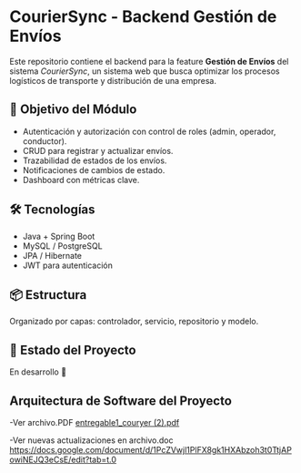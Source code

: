 # CourierSync - Backend Gestión de Envíos

Este repositorio contiene el backend para la feature **Gestión de Envíos** del sistema *CourierSync*, un sistema web que busca optimizar los procesos logísticos de transporte y distribución de una empresa.

## 🚀 Objetivo del Módulo

- Autenticación y autorización con control de roles (admin, operador, conductor).
- CRUD para registrar y actualizar envíos.
- Trazabilidad de estados de los envíos.
- Notificaciones de cambios de estado.
- Dashboard con métricas clave.

## 🛠️ Tecnologías

- Java + Spring Boot
- MySQL / PostgreSQL
- JPA / Hibernate
- JWT para autenticación

## 📦 Estructura

Organizado por capas: controlador, servicio, repositorio y modelo.

## 📌 Estado del Proyecto

En desarrollo 🚧

## Arquitectura de Software del Proyecto
-Ver archivo.PDF 
[entregable1_couryer (2).pdf](https://github.com/user-attachments/files/20380094/entregable1_couryer.2.pdf) 

-Ver nuevas actualizaciones en archivo.doc
https://docs.google.com/document/d/1PcZVwjl1PlFX8gk1HXAbzoh3t0TtjAPowiNEJQ3eCsE/edit?tab=t.0 


